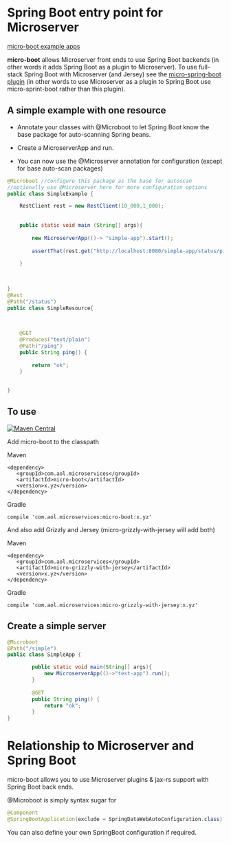 # Spring Boot entry point for Microserver

[micro-boot example apps](https://github.com/aol/micro-server/tree/master/micro-boot/src/test/java/app)

**micro-boot** allows Microserver front ends to use Spring Boot backends (in other words it adds Spring Boot as a plugin to Microserver). To use full-stack Spring Boot with Microserver (and Jersey) see the [micro-spring-boot plugin](https://github.com/aol/micro-server/tree/master/micro-spring-boot) (in other words to use Microserver as a plugin to Spring Boot use micro-sprint-boot rather than this plugin). 

## A simple example with one resource

* Annotate your classes with @Microboot to let Spring Boot know the base package for auto-scanning Spring beans.

* Create a MicroserverApp and run.

* You can now use the @Microserver annotation for configuration (except for base auto-scan packages)


```java
@Microboot //configure this package as the base for autoscan
//optionally use @Microserver here for more configuration options
public class SimpleExample {

	RestClient rest = new RestClient(10_000,1_000);
	
	
	public static void main (String[] args){
		
		new MicroserverApp(()-> "simple-app").start();
		
		assertThat(rest.get("http://localhost:8080/simple-app/status/ping"),equalTo("ok"));
		
	}
	

	
}
@Rest
@Path("/status")
public class SimpleResource{

	
	
	@GET
	@Produces("text/plain")
	@Path("/ping")
	public String ping() {
		
		return "ok";
	}

	
}
```

## To use

[![Maven Central](https://maven-badges.herokuapp.com/maven-central/com.aol.microservices/micro-boot/badge.svg)](https://maven-badges.herokuapp.com/maven-central/com.aol.microservices/micro-boot)

Add micro-boot to the classpath

Maven

    <dependency>
       <groupId>com.aol.microservices</groupId>  
       <artifactId>micro-boot</artifactId>
       <version>x.yz</version>
    </dependency>

Gradle

    compile 'com.aol.microservices:micro-boot:x.yz'

And also add Grizzly and Jersey (micro-grizzly-with-jersey will add both)

Maven

    <dependency>
       <groupId>com.aol.microservices</groupId>
       <artifactId>micro-grizzly-with-jersey</artifactId>
       <version>x.yz</version>
    </dependency>

Gradle

    compile 'com.aol.microservices:micro-grizzly-with-jersey:x.yz'


## Create a simple server
```java
@Microboot
@Path("/simple")
public class SimpleApp {

        public static void main(String[] args){
            new MicroserverApp(()->"test-app").run();
        }
        
        @GET
        public String ping() {
            return "ok";
        }
}
```
# Relationship to Microserver and Spring Boot

micro-boot allows you to use Microserver plugins & jax-rs support with Spring Boot back ends.


@Microboot is simply syntax sugar for 

 ```java
@Component
@SpringBootApplication(exclude = SpringDataWebAutoConfiguration.class)
 ```

You can also define your own SpringBoot configuration if required.
